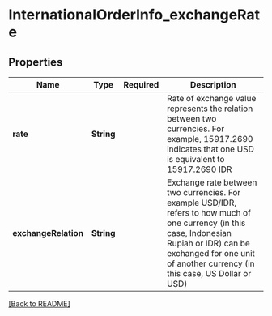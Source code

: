 # InternationalOrderInfo_exchangeRate
## Properties

| Name | Type | Required | Description |
| ------------- | ------------- | ------------- | ------------- |
| **rate** | **String** |  | Rate of exchange value represents the relation between two currencies. For example, 15917.2690 indicates that one USD is equivalent to 15917.2690 IDR |
| **exchangeRelation** | **String** |  | Exchange rate between two currencies. For example USD/IDR, refers to how much of one currency (in this case, Indonesian Rupiah or IDR) can be exchanged for one unit of another currency (in this case, US Dollar or USD) |

[[Back to README]](../../../../README.md)
